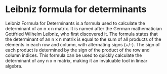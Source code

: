 # Leibniz formula for determinants

Leibniz Formula for Determinants is a formula used to calculate the determinant of an n x n matrix. It is named after the German mathematician Gottfried Wilhelm Leibniz, who first discovered it. The formula states that the determinant of an n x n matrix is equal to the sum of all products of the elements in each row and column, with alternating signs (+/-). The sign of each product is determined by the sign of the product of the row and column indices. This formula can be used to quickly calculate the determinant of any n x n matrix, making it an invaluable tool in linear algebra.
